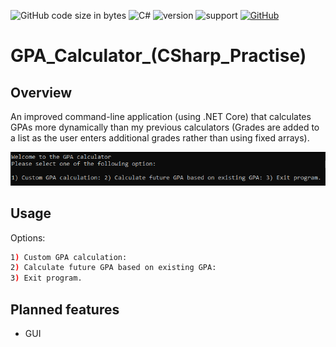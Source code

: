 ![GitHub code size in bytes](https://img.shields.io/github/languages/code-size/Anthony-T-N/GPA_Calculator_-CSharp_Practise-)
![C#](https://img.shields.io/badge/Language-C%23-green)
![version](https://img.shields.io/badge/version-1.0.1-yellow.svg)
![support](https://img.shields.io/badge/OS-Windows-orange.svg)
[![GitHub](https://img.shields.io/github/license/mashape/apistatus.svg)](https://github.com/Anthony-T-N/GPA_Calculator_-CSharp_Practise-)

# GPA_Calculator_(CSharp_Practise)
Overview
-
An improved command-line application (using .NET Core) that calculates GPAs more dynamically than my previous calculators (Grades are added to a list as the user enters additional grades rather than using fixed arrays).

<p align="center"> 
<img src="/sample.PNG">
</p>

Usage
-
Options:
```sh
1) Custom GPA calculation:
2) Calculate future GPA based on existing GPA:
3) Exit program.
```
Planned features
-
- GUI
